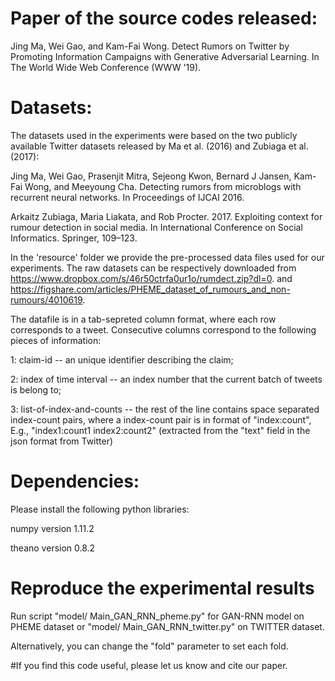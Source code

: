 # Paper of the source codes released:

Jing Ma, Wei Gao, and Kam-Fai Wong. Detect Rumors on Twitter by Promoting Information Campaigns with Generative Adversarial Learning. In The World Wide Web Conference (WWW '19).

# Datasets:

The datasets used in the experiments were based on the two publicly available Twitter datasets released by Ma et al. (2016) and Zubiaga et al. (2017):

Jing Ma, Wei Gao, Prasenjit Mitra, Sejeong Kwon, Bernard J Jansen, Kam-Fai Wong, and Meeyoung Cha. Detecting rumors from microblogs with recurrent neural networks. In Proceedings of IJCAI 2016.

Arkaitz Zubiaga, Maria Liakata, and Rob Procter. 2017. Exploiting context for rumour detection in social media. In International Conference on Social Informatics. Springer, 109–123.

In the 'resource' folder we provide the pre-processed data files used for our experiments. The raw datasets can be respectively downloaded from https://www.dropbox.com/s/46r50ctrfa0ur1o/rumdect.zip?dl=0. and https://figshare.com/articles/PHEME_dataset_of_rumours_and_non-rumours/4010619.

The datafile is in a tab-sepreted column format, where each row corresponds to a tweet. Consecutive columns correspond to the following pieces of information:

1: claim-id -- an unique identifier describing the claim;

2: index of time interval -- an index number that the current batch of tweets is belong to;

3: list-of-index-and-counts -- the rest of the line contains space separated index-count pairs, where a index-count pair is in format of "index:count", E.g., "index1:count1 index2:count2" (extracted from the "text" field in the json format from Twitter)


# Dependencies:
Please install the following python libraries:

numpy version 1.11.2

theano version 0.8.2

# Reproduce the experimental results
Run script "model/ Main_GAN_RNN_pheme.py" for GAN-RNN model on PHEME dataset or "model/ Main_GAN_RNN_twitter.py" on TWITTER dataset.

Alternatively, you can change the "fold" parameter to set each fold.

#If you find this code useful, please let us know and cite our paper.

